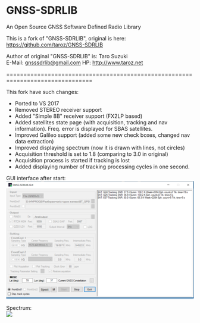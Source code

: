 GNSS-SDRLIB
===============================================================================  

An Open Source GNSS Software Defined Radio Library

This is a fork of "GNSS-SDRLIB", original is here: https://github.com/taroz/GNSS-SDRLIB  

Author of original "GNSS-SDRLIB" is:
Taro Suzuki  
E-Mail: <gnsssdrlib@gmail.com>
HP: <http://www.taroz.net>

===============================================================================  

This fork have such changes:  
 * Ported to VS 2017
 * Removed STEREO receiver support
 * Added "Simple 8B" receiver support (FX2LP based)
 * Added satellites state page (with acquisition, tracking and nav information). Freq. error is displayed for SBAS satellites.
 * Improved Galileo support (added some new check boxes, changed nav data extraction)
 * Improved displaying spectrum (now it is drawn with lines, not circles)
 * Acquisition threshold is set to 1.8 (comparing to 3.0 in original)
 * Acquisition process is started if tracking is lost
 * Added displaying number of tracking processing cycles in one second.
 
GUI interface after start:  
<img src="https://github.com/iliasam/GNSS-SDRLIB/blob/main/Images/p1.png">  
  
  
Spectrum:  
<img src="https://github.com/iliasam/GNSS-SDRLIB/blob/main/Images/.png">  

